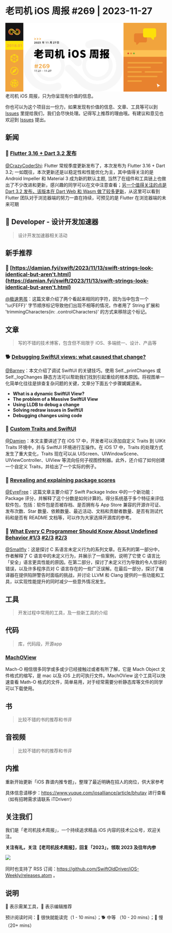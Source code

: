 # 老司机 iOS 周报 #269 | 2023-11-27

![ios-weekly](https://github.com/SwiftOldDriver/iOS-Weekly/blob/master/assets/weekly-header/269.jpg?raw=true)
老司机 iOS 周报，只为你呈现有价值的信息。

你也可以为这个项目出一份力，如果发现有价值的信息、文章、工具等可以到 [Issues](https://github.com/SwiftOldDriver/iOS-Weekly/issues) 里提给我们，我们会尽快处理。记得写上推荐的理由哦。有建议和意见也欢迎到 [Issues](https://github.com/SwiftOldDriver/iOS-Weekly/issues) 提出。

## 新闻

### 🐢 [Flutter 3.16 + Dart 3.2 发布](https://mp.weixin.qq.com/s/vbkhjPNboqK1oDy_J5pzeA)

[@CrazyCoderShi](https://github.com/CrazyCoderShi): Flutter 常规季度更新发布了，本次发布为 Flutter 3.16 + Dart 3.2; 一如既往，本次更新还是以稳定性和性能优化为主，其中值得关注的是 Android Impeller 和 Material 3 成为新的默认主题, 当然了在组件和工具链上也做出了不少改进和更新，感兴趣的同学可以在文中注意查看；[另一个值得关注的点是 Dart 3.2 发布，该版本在 Dart Web 和 Wasm 做了较多更新](https://mp.weixin.qq.com/s/UA5MQLzdf_ZPS56EdNLf2A)，从这里可以看到 Flutter 团队对于浏览器端的努力一直在持续，可预见的是 Flutter 在浏览器端的未来可期 

##  Developer - 设计开发加速器

> 设计开发加速器相关活动

## 新手推荐

### 🐎 [https://damian.fyi/swift/2023/11/13/swift-strings-look-identical-but-aren't.html](https://damian.fyi/swift/2023/11/13/swift-strings-look-identical-but-aren't.html)

[@极速男孩](https://github.com/ztlyyznf001)：这篇文章介绍了两个看起来相同的字符，因为当中包含一个 '\u{FEFF}' 字节顺序标记导致他们出现不相等的情况，作者用了 String 扩展和 'trimmingCharacters(in: .controlCharacters)' 的方式来移除这个标记。

## 文章

> 写的不错的技术博客，包含但不局限于 iOS、多端统一、设计、产品等

### 🐕 [Debugging SwiftUI views: what caused that change?](https://www.avanderlee.com/swiftui/debugging-swiftui-views/)

[@Barney](~https://github.com/BarneyZhaoooo~)：本文介绍了调试 SwiftUI 的关键技巧。使用 Self._printChanges 或 Self._logChanges 静态方法可以帮助我们找到引起重绘的根本原因。将视图单一化简单化往往是排查复杂问题的关键，文章分下面五个步骤娓娓道来。

- **What is a dynamic SwiftUI View?**
- **The problem of a Massive SwiftUI View**
- **Using LLDB to debug a change**
- **Solving redraw issues in SwiftUI**
- **Debugging changes using code**

### 🐎 [Custom Traits and SwiftUI](https://useyourloaf.com/blog/custom-traits-and-swiftui/)

[@Damien](https://zengyima.github.com/)：本文主要讲述了在 iOS 17 中，开发者可以添加自定义 Traits 到 UIKit Traits 环境中，并与 SwiftUI 环境进行互操作。在 iOS 17 中，Traits 的处理方式发生了重大变化，Traits 现在可以从 UIScreen、UIWindowScene、UIViewController、UIView 等流向任何子视图控制器。此外，还介绍了如何创建一个自定义 Traits，并给出了一个实际的例子。

### 🐎 [Revealing and explaining package scores](https://blog.swiftpackageindex.com/posts/revealing-and-explaining-package-scores)

[@EyreFree](https://github.com/EyreFree)：这篇文章主要介绍了 Swift Package Index 中的一个新功能：Package 评分，并解释了这个分数是如何计算的。得分系统基于多个特征来评估软件包，包括：软件包是否被存档、是否拥有与 App Store 兼容的开源许可证、发布次数、Star 数量、依赖数量、最近活动、文档和贡献者数量、是否有测试代码和是否有 README 文档等，可以作为大家选择开源库的参考。

### 🐢 [What Every C Programmer Should Know About Undefined Behavior #1/3](https://blog.llvm.org/2011/05/what-every-c-programmer-should-know.html) [#2/3](https://blog.llvm.org/2011/05/what-every-c-programmer-should-know_14.html) [#2/3](https://blog.llvm.org/2011/05/what-every-c-programmer-should-know_21.html)
[@Smallfly](https://github.com/iostalks)：这是探讨 C 系语言未定义行为的系列文章。在系列的第一部分中，作者解释了 C 语言中的未定义行为，并展示了一些案例，说明了它使 C 语言比「安全」语言更具性能的原因。在第二部分，探讨了未定义行为导致的令人惊讶的错误，以及许多程序员对 C 语言存在的一些广泛误解。在最后一部分，探讨了编译器在提供陷阱警告时面临的挑战，并讨论 LLVM 和 Clang 提供的一些功能和工具，以实现性能提升的同时减少一些意外情况发生。

## 工具

> 开发过程中常用的工具，及一些新工具的介绍

## 代码

> 库，代码段，开源app

### [MachOView](https://github.com/gdbinit/MachOView)
Mach-O 相信很多同学或多或少已经接触过或者有所了解，它是 Mach Object 文件格式的缩写，是 mac 以及 iOS 上的可执行文件。MachOView 这个工具可以快速查看 Math-O 格式的文件，简单易用，对于经常需要分析静态库等文件的同学可以下载使用。


## 书

> 比较不错的书的推荐和书评

## 音视频

> 比较不错的书的推荐和书评

## 内推

重新开始更新「iOS 靠谱内推专题」，整理了最近明确在招人的岗位，供大家参考

具体信息请移步：https://www.yuque.com/iosalliance/article/bhutav 进行查看（如有招聘需求请联系 iTDriverr）

## 关注我们

我们是「老司机技术周报」，一个持续追求精品 iOS 内容的技术公众号，欢迎关注。

**关注有礼，关注【老司机技术周报】，回复「2023」，领取 2023 及往年内参**

![](https://github.com/SwiftOldDriver/iOS-Weekly/blob/master/assets/qrcode_for_wechat.jpg?raw=true)

同时也支持了 RSS 订阅：https://github.com/SwiftOldDriver/iOS-Weekly/releases.atom 。

## 说明

🚧 表示需某工具，🌟 表示编辑推荐

预计阅读时间：🐎 很快就能读完（1 - 10 mins）；🐕 中等 （10 - 20 mins）；🐢 慢（20+ mins）
